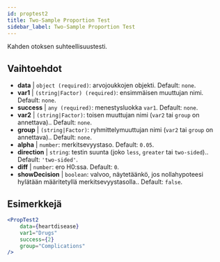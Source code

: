 ```yaml
---
id: proptest2
title: Two-Sample Proportion Test
sidebar_label: Two-Sample Proportion Test
---
```


Kahden otoksen suhteellisuustesti.

## Vaihtoehdot

* __data__ | `object (required)`: arvojoukkojen objekti. Default: `none`.
* __var1__ | `(string|Factor) (required)`: ensimmäisen muuttujan nimi. Default: `none`.
* __success__ | `any (required)`: menestysluokka `var1`. Default: `none`.
* __var2__ | `(string|Factor)`: toisen muuttujan nimi (`var2` tai `group` on annettava).. Default: `none`.
* __group__ | `(string|Factor)`: ryhmittelymuuttujan nimi (`var2` tai `group` on annettava).. Default: `none`.
* __alpha__ | `number`: merkitsevyystaso. Default: `0.05`.
* __direction__ | `string`: testin suunta (joko `less`, `greater` tai `two-sided`).. Default: `'two-sided'`.
* __diff__ | `number`: ero H0:ssa. Default: `0`.
* __showDecision__ | `boolean`: valvoo, näytetäänkö, jos nollahypoteesi hylätään määritetyllä merkitsevyystasolla.. Default: `false`.


## Esimerkkejä

```jsx live
<PropTest2
    data={heartdisease} 
    var1="Drugs"
    success={2}
    group="Complications"
/>
```
